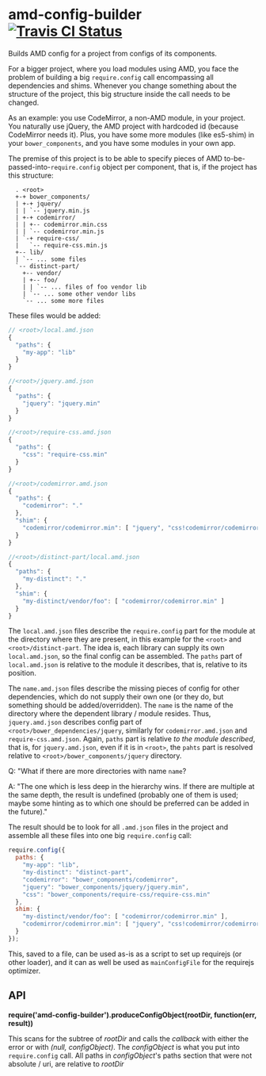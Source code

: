 amd-config-builder [![Travis CI Status](https://secure.travis-ci.org/herby/amd-config-builder.png)](https://travis-ci.org/#!/herby/amd-config-builder)
==================

Builds AMD config for a project from configs of its components.


For a bigger project, where you load modules using AMD, you face the problem of building
a big `require.config` call encompassing all dependencies and shims. Whenever you change something
about the structure of the project, this big structure inside the call needs to be changed.

As an example: you use CodeMirror, a non-AMD module, in your project. You naturally use jQuery,
the AMD project with hardcoded id (because CodeMirror needs it). Plus, you have some more modules
(like es5-shim) in your `bower_components`, and you have some modules in your own app.

The premise of this project is to be able to specify pieces of AMD to-be-passed-into-`require.config`
object per component, that is, if the project has this structure:


```
  . <root>
  +-+ bower_components/
  | +-+ jquery/
  | | `-- jquery.min.js
  | +-+ codemirror/
  | | +-- codemirror.min.css
  | | `-- codemirror.min.js
  | `-+ require-css/
  |   `-- require-css.min.js
  +-- lib/
  | `-- ... some files
  `-- distinct-part/
    +-- vendor/
    | +-- foo/
    | | `-- ... files of foo vendor lib
    | `-- ... some other vendor libs
    `-- ... some more files
```

These files would be added:


```js
// <root>/local.amd.json
{
  "paths": {
    "my-app": "lib"
  }
}
```

```js
//<root>/jquery.amd.json
{
  "paths": {
    "jquery": "jquery.min"
  }
}
```

```js
//<root>/require-css.amd.json
{
  "paths": {
    "css": "require-css.min"
  }
}
```

```js
//<root>/codemirror.amd.json
{
  "paths": {
    "codemirror": "."
  },
  "shim": {
    "codemirror/codemirror.min": [ "jquery", "css!codemirror/codemirror.min" ]
  }
}
```


```js
//<root>/distinct-part/local.amd.json
{
  "paths": {
    "my-distinct": "."
  },
  "shim": {
    "my-distinct/vendor/foo": [ "codemirror/codemirror.min" ]
  }
}
```

The `local.amd.json` files describe the `require.config` part for the module at the directory where they are present, in this example for the `<root>` and `<root>/distinct-part`. The idea is, each library can supply its own `local.amd.json`, so the final config can be assembled. The `paths` part of `local.amd.json` is relative to the module it describes, that is, relative to its position.

The `name.amd.json` files describe the missing pieces of config for other dependencies, which do not supply their own one (or they do, but something should be added/overridden). The `name` is the name of the directory where the dependent library / module resides. Thus, `jquery.amd.json` describes config part of `<root>/bower_dependencies/jquery`, similarly for `codemirror.amd.json` and `require-css.amd.json`. Again, `paths` part is relative _to the module described_, that is, for `jquery.amd.json`, even if it is in `<root>`, the `pahts` part is resolved relative to `<root>/bower_components/jquery` directory.

Q: "What if there are more directories with name `name`?

A: "The one which is less deep in the hierarchy wins. If there are multiple at the same depth, the result is undefined (probably one of them is used; maybe some hinting as to which one should be preferred can be added in the future)."

The result should be to look for all `.amd.json` files in the project and assemble all these files into one big `require.config` call:

```js
require.config({
  paths: {
    "my-app": "lib",
    "my-distinct": "distinct-part",
    "codemirror": "bower_components/codemirror",
    "jquery": "bower_components/jquery/jquery.min",
    "css": "bower_components/require-css/require-css.min"
  },
  shim: {
    "my-distinct/vendor/foo": [ "codemirror/codemirror.min" ],
    "codemirror/codemirror.min": [ "jquery", "css!codemirror/codemirror.min" ]
  }
});
```

This, saved to a file, can be used as-is as a script to set up requirejs (or other loader),
and it can as well be used as `mainConfigFile` for the requirejs optimizer.

API
----

**require('amd-config-builder').produceConfigObject(rootDir, function(err, result))**

This scans for the subtree of _rootDir_ and calls the _callback_
with either the error or with _(null, configObject)_. The _configObject_
is what you put into `require.config` call.
All paths in _configObject_'s paths section that were not absolute / uri,
are relative to _rootDir_
